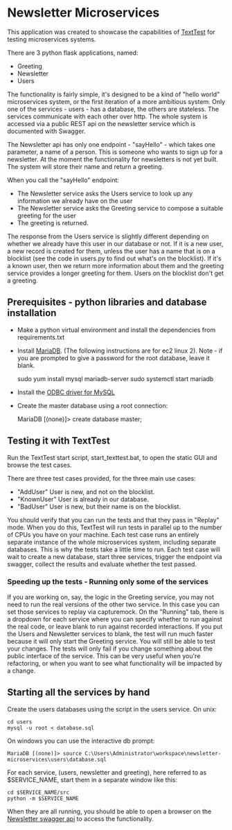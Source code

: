 Newsletter Microservices
========================

This application was created to showcase the capabilities of [TextTest](https://texttest.org) for testing microservices systems.

There are 3 python flask applications, named:

- Greeting
- Newsletter
- Users

The functionality is fairly simple, it's designed to be a kind of "hello world" microservices system, or the first iteration of a more ambitious system. Only one of the services - users - has a database, the others are stateless. The services communicate with each other over http. The whole system is accessed via a public REST api on the newsletter service which is documented with Swagger.

The Newsletter api has only one endpoint - "sayHello" - which takes one parameter, a name of a person. This is someone who wants to sign up for a newsletter. At the moment the functionality for newsletters is not yet built. The system will store their name and return a greeting. 

When you call the "sayHello" endpoint:

* The Newsletter service asks the Users service to look up any information we already have on the user
* The Newsletter service asks the Greeting service to compose a suitable greeting for the user
* The greeting is returned.

The response from the Users service is slightly different depending on whether we already have this user in our database or not. If it is a new user, a new record is created for them, unless the user has a name that is on a blocklist (see the code in users.py to find out what's on the blocklist). If it's a known user, then we return more information about them and the greeting service provides a longer greeting for them. Users on the blocklist don't get a greeting.

## Prerequisites - python libraries and database installation

* Make a python virtual environment and install the dependencies from requirements.txt

* Install [MariaDB](https://mariadb.org/download). (The following instructions are for ec2 linux 2). Note - if you are prompted to give a password for the root database, leave it blank.

    sudo yum install mysql mariadb-server
    sudo systemctl start mariadb

* Install the [ODBC driver for MySQL](https://downloads.mysql.com/archives/c-odbc/)
* Create the master database using a root connection:
    
    MariaDB [(none)]> create database master;

## Testing it with TextTest

Run the TextTest start script, start_texttest.bat, to open the static GUI and browse the test cases.

There are three test cases provided, for the three main use cases:

* "AddUser" User is new, and not on the blocklist.
* "KnownUser" User is already in our database.
* "BadUser" User is new, but their name is on the blocklist.

You should verify that you can run the tests and that they pass in "Replay" mode. When you do this, TextTest will run tests in parallel up to the number of CPUs you have on your machine. Each test case runs an entirely separate instance of the whole microservices system, including separate databases. This is why the tests take a little time to run. Each test case will wait to create a new database, start three services, trigger the endpoint via swagger, collect the results and evaluate whether the test passed.

### Speeding up the tests - Running only some of the services

If you are working on, say, the logic in the Greeting service, you may not need to run the real versions of the other two service. In this case you can set those services to replay via capturemock. On the "Running" tab, there is a dropdown for each service where you can specify whether to run against the real code, or leave blank to run against recorded interactions. If you put the Users and Newsletter services to blank, the test will run much faster because it will only start the Greeting service. You will still be able to test your changes. The tests will only fail if you change something about the public interface of the service. This can be very useful when you're refactoring, or when you want to see what functionality will be impacted by a change.

## Starting all the services by hand

Create the users databases using the script in the users service. On unix:

    cd users
    mysql -u root < database.sql

On windows you can use the interactive db prompt:

    MariaDB [(none)]> source C:\Users\Administrator\workspace\newsletter-microservices\users\database.sql


For each service, (users, newsletter and greeting), here referred to as $SERVICE_NAME, start them in a separate window like this:

	cd $SERVICE_NAME/src
	python -m $SERVICE_NAME

When they are all running, you should be able to open a browser on the [Newsletter swagger api](http://localhost:5010/docs) to access the functionality.

